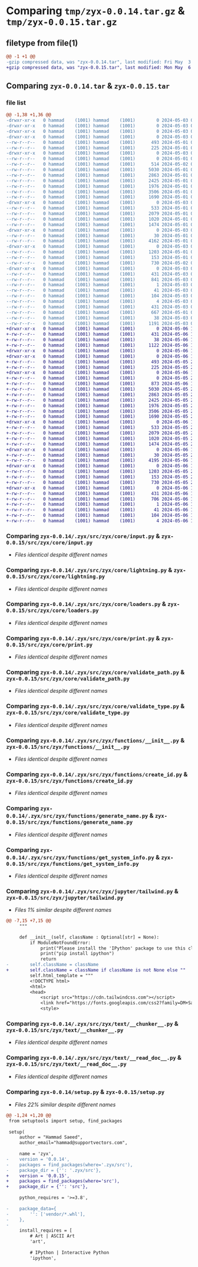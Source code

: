 # Comparing `tmp/zyx-0.0.14.tar.gz` & `tmp/zyx-0.0.15.tar.gz`

## filetype from file(1)

```diff
@@ -1 +1 @@
-gzip compressed data, was "zyx-0.0.14.tar", last modified: Fri May  3 04:07:31 2024, max compression
+gzip compressed data, was "zyx-0.0.15.tar", last modified: Mon May  6 11:07:24 2024, max compression
```

## Comparing `zyx-0.0.14.tar` & `zyx-0.0.15.tar`

### file list

```diff
@@ -1,38 +1,36 @@
-drwxr-xr-x   0 hammad    (1001) hammad    (1001)        0 2024-05-03 04:07:31.184996 zyx-0.0.14/
-drwxr-xr-x   0 hammad    (1001) hammad    (1001)        0 2024-05-03 04:07:31.179995 zyx-0.0.14/.zyx/
-drwxr-xr-x   0 hammad    (1001) hammad    (1001)        0 2024-05-03 04:07:31.179995 zyx-0.0.14/.zyx/src/
-drwxr-xr-x   0 hammad    (1001) hammad    (1001)        0 2024-05-03 04:07:31.180995 zyx-0.0.14/.zyx/src/zyx/
--rw-r--r--   0 hammad    (1001) hammad    (1001)      493 2024-05-01 03:34:56.000000 zyx-0.0.14/.zyx/src/zyx/__cli__.py
--rw-r--r--   0 hammad    (1001) hammad    (1001)      225 2024-05-01 03:37:03.000000 zyx-0.0.14/.zyx/src/zyx/__init__.py
-drwxr-xr-x   0 hammad    (1001) hammad    (1001)        0 2024-05-03 04:07:31.182995 zyx-0.0.14/.zyx/src/zyx/core/
--rw-r--r--   0 hammad    (1001) hammad    (1001)        0 2024-05-01 03:34:56.000000 zyx-0.0.14/.zyx/src/zyx/core/__init__.py
--rw-r--r--   0 hammad    (1001) hammad    (1001)      514 2024-05-02 05:26:48.000000 zyx-0.0.14/.zyx/src/zyx/core/chat.py
--rw-r--r--   0 hammad    (1001) hammad    (1001)     5030 2024-05-01 03:34:56.000000 zyx-0.0.14/.zyx/src/zyx/core/input.py
--rw-r--r--   0 hammad    (1001) hammad    (1001)     2863 2024-05-01 03:34:56.000000 zyx-0.0.14/.zyx/src/zyx/core/lightning.py
--rw-r--r--   0 hammad    (1001) hammad    (1001)     2425 2024-05-01 03:34:56.000000 zyx-0.0.14/.zyx/src/zyx/core/loaders.py
--rw-r--r--   0 hammad    (1001) hammad    (1001)     1976 2024-05-01 03:34:56.000000 zyx-0.0.14/.zyx/src/zyx/core/print.py
--rw-r--r--   0 hammad    (1001) hammad    (1001)     3506 2024-05-01 03:34:56.000000 zyx-0.0.14/.zyx/src/zyx/core/validate_path.py
--rw-r--r--   0 hammad    (1001) hammad    (1001)     1690 2024-05-01 03:34:56.000000 zyx-0.0.14/.zyx/src/zyx/core/validate_type.py
-drwxr-xr-x   0 hammad    (1001) hammad    (1001)        0 2024-05-03 04:07:31.183996 zyx-0.0.14/.zyx/src/zyx/functions/
--rw-r--r--   0 hammad    (1001) hammad    (1001)      533 2024-05-01 03:34:56.000000 zyx-0.0.14/.zyx/src/zyx/functions/__init__.py
--rw-r--r--   0 hammad    (1001) hammad    (1001)     2079 2024-05-01 03:34:56.000000 zyx-0.0.14/.zyx/src/zyx/functions/create_id.py
--rw-r--r--   0 hammad    (1001) hammad    (1001)     1020 2024-05-01 03:34:56.000000 zyx-0.0.14/.zyx/src/zyx/functions/generate_name.py
--rw-r--r--   0 hammad    (1001) hammad    (1001)     1474 2024-05-01 03:34:56.000000 zyx-0.0.14/.zyx/src/zyx/functions/get_system_info.py
-drwxr-xr-x   0 hammad    (1001) hammad    (1001)        0 2024-05-03 04:07:31.183996 zyx-0.0.14/.zyx/src/zyx/jupyter/
--rw-r--r--   0 hammad    (1001) hammad    (1001)       30 2024-05-01 03:34:56.000000 zyx-0.0.14/.zyx/src/zyx/jupyter/__init__.py
--rw-r--r--   0 hammad    (1001) hammad    (1001)     4162 2024-05-01 03:34:56.000000 zyx-0.0.14/.zyx/src/zyx/jupyter/tailwind.py
-drwxr-xr-x   0 hammad    (1001) hammad    (1001)        0 2024-05-03 04:07:31.184996 zyx-0.0.14/.zyx/src/zyx/text/
--rw-r--r--   0 hammad    (1001) hammad    (1001)     1203 2024-05-01 03:34:56.000000 zyx-0.0.14/.zyx/src/zyx/text/__chunker__.py
--rw-r--r--   0 hammad    (1001) hammad    (1001)      153 2024-05-01 03:34:56.000000 zyx-0.0.14/.zyx/src/zyx/text/__init__.py
--rw-r--r--   0 hammad    (1001) hammad    (1001)      730 2024-05-02 01:36:57.000000 zyx-0.0.14/.zyx/src/zyx/text/__read_doc__.py
-drwxr-xr-x   0 hammad    (1001) hammad    (1001)        0 2024-05-03 04:07:31.184996 zyx-0.0.14/.zyx/src/zyx.egg-info/
--rw-r--r--   0 hammad    (1001) hammad    (1001)      431 2024-05-03 04:07:31.000000 zyx-0.0.14/.zyx/src/zyx.egg-info/PKG-INFO
--rw-r--r--   0 hammad    (1001) hammad    (1001)      841 2024-05-03 04:07:31.000000 zyx-0.0.14/.zyx/src/zyx.egg-info/SOURCES.txt
--rw-r--r--   0 hammad    (1001) hammad    (1001)        1 2024-05-03 04:07:31.000000 zyx-0.0.14/.zyx/src/zyx.egg-info/dependency_links.txt
--rw-r--r--   0 hammad    (1001) hammad    (1001)       41 2024-05-03 04:07:31.000000 zyx-0.0.14/.zyx/src/zyx.egg-info/entry_points.txt
--rw-r--r--   0 hammad    (1001) hammad    (1001)      104 2024-05-03 04:07:31.000000 zyx-0.0.14/.zyx/src/zyx.egg-info/requires.txt
--rw-r--r--   0 hammad    (1001) hammad    (1001)        4 2024-05-03 04:07:31.000000 zyx-0.0.14/.zyx/src/zyx.egg-info/top_level.txt
--rw-r--r--   0 hammad    (1001) hammad    (1001)      431 2024-05-03 04:07:31.184996 zyx-0.0.14/PKG-INFO
--rw-r--r--   0 hammad    (1001) hammad    (1001)      667 2024-05-01 04:05:03.000000 zyx-0.0.14/README.md
--rw-r--r--   0 hammad    (1001) hammad    (1001)       38 2024-05-03 04:07:31.184996 zyx-0.0.14/setup.cfg
--rw-r--r--   0 hammad    (1001) hammad    (1001)     1191 2024-05-03 04:07:20.000000 zyx-0.0.14/setup.py
+drwxr-xr-x   0 hammad    (1001) hammad    (1001)        0 2024-05-06 11:07:24.209887 zyx-0.0.15/
+-rw-r--r--   0 hammad    (1001) hammad    (1001)      431 2024-05-06 11:07:24.209887 zyx-0.0.15/PKG-INFO
+-rw-r--r--   0 hammad    (1001) hammad    (1001)       38 2024-05-06 11:07:24.209887 zyx-0.0.15/setup.cfg
+-rw-r--r--   0 hammad    (1001) hammad    (1001)     1122 2024-05-06 11:07:14.000000 zyx-0.0.15/setup.py
+drwxr-xr-x   0 hammad    (1001) hammad    (1001)        0 2024-05-06 11:07:24.204887 zyx-0.0.15/src/
+drwxr-xr-x   0 hammad    (1001) hammad    (1001)        0 2024-05-06 11:07:24.205886 zyx-0.0.15/src/zyx/
+-rw-r--r--   0 hammad    (1001) hammad    (1001)      493 2024-05-05 22:15:21.000000 zyx-0.0.15/src/zyx/__cli__.py
+-rw-r--r--   0 hammad    (1001) hammad    (1001)      225 2024-05-05 22:15:21.000000 zyx-0.0.15/src/zyx/__init__.py
+drwxr-xr-x   0 hammad    (1001) hammad    (1001)        0 2024-05-06 11:07:24.207887 zyx-0.0.15/src/zyx/core/
+-rw-r--r--   0 hammad    (1001) hammad    (1001)        0 2024-05-05 22:15:21.000000 zyx-0.0.15/src/zyx/core/__init__.py
+-rw-r--r--   0 hammad    (1001) hammad    (1001)      873 2024-05-06 10:48:37.000000 zyx-0.0.15/src/zyx/core/chat.py
+-rw-r--r--   0 hammad    (1001) hammad    (1001)     5030 2024-05-05 22:15:21.000000 zyx-0.0.15/src/zyx/core/input.py
+-rw-r--r--   0 hammad    (1001) hammad    (1001)     2863 2024-05-05 22:15:21.000000 zyx-0.0.15/src/zyx/core/lightning.py
+-rw-r--r--   0 hammad    (1001) hammad    (1001)     2425 2024-05-05 22:15:21.000000 zyx-0.0.15/src/zyx/core/loaders.py
+-rw-r--r--   0 hammad    (1001) hammad    (1001)     1976 2024-05-05 22:15:21.000000 zyx-0.0.15/src/zyx/core/print.py
+-rw-r--r--   0 hammad    (1001) hammad    (1001)     3506 2024-05-05 22:15:21.000000 zyx-0.0.15/src/zyx/core/validate_path.py
+-rw-r--r--   0 hammad    (1001) hammad    (1001)     1690 2024-05-05 22:15:21.000000 zyx-0.0.15/src/zyx/core/validate_type.py
+drwxr-xr-x   0 hammad    (1001) hammad    (1001)        0 2024-05-06 11:07:24.207887 zyx-0.0.15/src/zyx/functions/
+-rw-r--r--   0 hammad    (1001) hammad    (1001)      533 2024-05-05 22:15:21.000000 zyx-0.0.15/src/zyx/functions/__init__.py
+-rw-r--r--   0 hammad    (1001) hammad    (1001)     2079 2024-05-05 22:15:21.000000 zyx-0.0.15/src/zyx/functions/create_id.py
+-rw-r--r--   0 hammad    (1001) hammad    (1001)     1020 2024-05-05 22:15:21.000000 zyx-0.0.15/src/zyx/functions/generate_name.py
+-rw-r--r--   0 hammad    (1001) hammad    (1001)     1474 2024-05-05 22:15:21.000000 zyx-0.0.15/src/zyx/functions/get_system_info.py
+drwxr-xr-x   0 hammad    (1001) hammad    (1001)        0 2024-05-06 11:07:24.209887 zyx-0.0.15/src/zyx/jupyter/
+-rw-r--r--   0 hammad    (1001) hammad    (1001)       30 2024-05-05 22:15:21.000000 zyx-0.0.15/src/zyx/jupyter/__init__.py
+-rw-r--r--   0 hammad    (1001) hammad    (1001)     4195 2024-05-06 11:06:04.000000 zyx-0.0.15/src/zyx/jupyter/tailwind.py
+drwxr-xr-x   0 hammad    (1001) hammad    (1001)        0 2024-05-06 11:07:24.209887 zyx-0.0.15/src/zyx/text/
+-rw-r--r--   0 hammad    (1001) hammad    (1001)     1203 2024-05-05 22:15:21.000000 zyx-0.0.15/src/zyx/text/__chunker__.py
+-rw-r--r--   0 hammad    (1001) hammad    (1001)      153 2024-05-05 22:15:21.000000 zyx-0.0.15/src/zyx/text/__init__.py
+-rw-r--r--   0 hammad    (1001) hammad    (1001)      730 2024-05-05 22:15:21.000000 zyx-0.0.15/src/zyx/text/__read_doc__.py
+drwxr-xr-x   0 hammad    (1001) hammad    (1001)        0 2024-05-06 11:07:24.209887 zyx-0.0.15/src/zyx.egg-info/
+-rw-r--r--   0 hammad    (1001) hammad    (1001)      431 2024-05-06 11:07:24.000000 zyx-0.0.15/src/zyx.egg-info/PKG-INFO
+-rw-r--r--   0 hammad    (1001) hammad    (1001)      706 2024-05-06 11:07:24.000000 zyx-0.0.15/src/zyx.egg-info/SOURCES.txt
+-rw-r--r--   0 hammad    (1001) hammad    (1001)        1 2024-05-06 11:07:24.000000 zyx-0.0.15/src/zyx.egg-info/dependency_links.txt
+-rw-r--r--   0 hammad    (1001) hammad    (1001)       41 2024-05-06 11:07:24.000000 zyx-0.0.15/src/zyx.egg-info/entry_points.txt
+-rw-r--r--   0 hammad    (1001) hammad    (1001)      104 2024-05-06 11:07:24.000000 zyx-0.0.15/src/zyx.egg-info/requires.txt
+-rw-r--r--   0 hammad    (1001) hammad    (1001)        4 2024-05-06 11:07:24.000000 zyx-0.0.15/src/zyx.egg-info/top_level.txt
```

### Comparing `zyx-0.0.14/.zyx/src/zyx/core/input.py` & `zyx-0.0.15/src/zyx/core/input.py`

 * *Files identical despite different names*

### Comparing `zyx-0.0.14/.zyx/src/zyx/core/lightning.py` & `zyx-0.0.15/src/zyx/core/lightning.py`

 * *Files identical despite different names*

### Comparing `zyx-0.0.14/.zyx/src/zyx/core/loaders.py` & `zyx-0.0.15/src/zyx/core/loaders.py`

 * *Files identical despite different names*

### Comparing `zyx-0.0.14/.zyx/src/zyx/core/print.py` & `zyx-0.0.15/src/zyx/core/print.py`

 * *Files identical despite different names*

### Comparing `zyx-0.0.14/.zyx/src/zyx/core/validate_path.py` & `zyx-0.0.15/src/zyx/core/validate_path.py`

 * *Files identical despite different names*

### Comparing `zyx-0.0.14/.zyx/src/zyx/core/validate_type.py` & `zyx-0.0.15/src/zyx/core/validate_type.py`

 * *Files identical despite different names*

### Comparing `zyx-0.0.14/.zyx/src/zyx/functions/__init__.py` & `zyx-0.0.15/src/zyx/functions/__init__.py`

 * *Files identical despite different names*

### Comparing `zyx-0.0.14/.zyx/src/zyx/functions/create_id.py` & `zyx-0.0.15/src/zyx/functions/create_id.py`

 * *Files identical despite different names*

### Comparing `zyx-0.0.14/.zyx/src/zyx/functions/generate_name.py` & `zyx-0.0.15/src/zyx/functions/generate_name.py`

 * *Files identical despite different names*

### Comparing `zyx-0.0.14/.zyx/src/zyx/functions/get_system_info.py` & `zyx-0.0.15/src/zyx/functions/get_system_info.py`

 * *Files identical despite different names*

### Comparing `zyx-0.0.14/.zyx/src/zyx/jupyter/tailwind.py` & `zyx-0.0.15/src/zyx/jupyter/tailwind.py`

 * *Files 1% similar despite different names*

```diff
@@ -7,15 +7,15 @@
     """
 
     def __init__(self, className : Optional[str] = None):
         if ModuleNotFoundError:
             print("Please install the 'IPython' package to use this class.")
             print("pip install ipython")
             return
-        self.className = className
+        self.className = className if className is not None else ""
         self.html_template = """
         <!DOCTYPE html>
         <html>
         <head>
             <script src="https://cdn.tailwindcss.com"></script>
             <link href="https://fonts.googleapis.com/css2?family=DM+Sans:wght@400;500;700&family=Lexend:wght@400;500;600;700&family=Lora:wght@400;500;600;700&family=Playfair+Display:wght@400;500;600;700;800;900&family=JetBrains+Mono:wght@400;500;600;700&display=swap" rel="stylesheet">
             <style>
```

### Comparing `zyx-0.0.14/.zyx/src/zyx/text/__chunker__.py` & `zyx-0.0.15/src/zyx/text/__chunker__.py`

 * *Files identical despite different names*

### Comparing `zyx-0.0.14/.zyx/src/zyx/text/__read_doc__.py` & `zyx-0.0.15/src/zyx/text/__read_doc__.py`

 * *Files identical despite different names*

### Comparing `zyx-0.0.14/setup.py` & `zyx-0.0.15/setup.py`

 * *Files 22% similar despite different names*

```diff
@@ -1,24 +1,20 @@
 from setuptools import setup, find_packages
 
 setup(
     author = "Hammad Saeed",
     author_email="hammad@supportvectors.com",
 
     name = 'zyx',
-    version = '0.0.14',
-    packages = find_packages(where='.zyx/src'),
-    package_dir = {'': '.zyx/src'},
+    version = '0.0.15',
+    packages = find_packages(where='src'),
+    package_dir = {'': 'src'},
 
     python_requires = '>=3.8',
 
-    package_data={
-        '': ['vendor/*.whl'],  
-    },
-
     install_requires = [
         # Art | ASCII Art
         'art',
 
         # IPython | Interactive Python
         'ipython',
```

